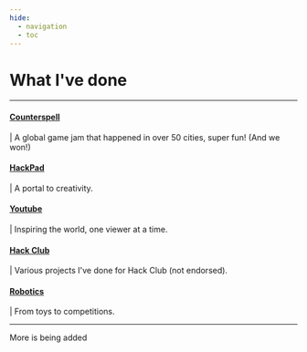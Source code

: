```yaml
---
hide:
  - navigation
  - toc
---
```


# What I've done
***

<!---
#### [Macropad](Projects/macropad.md)
| A miniature development keyboard.
-->

#### [Counterspell](Projects/HackClub/Counterspell.md)
| A global game jam that happened in over 50 cities, super fun! (And we won!)

#### [HackPad](Projects/HackClub/HackPad.md)
| A portal to creativity.

#### [Youtube](Projects/youtube.md)
| Inspiring the world, one viewer at a time.

<!---
#### [Computer Vision](Projects/cv.md)
| Changing the way we interact with computers.
		
#### [Homelab](Projects/homelab.md)
| Server management at home.
		
#### [FakeOS](Projects/fakeos.md)
| A Python-based app builder and launcher.
-->

#### [Hack Club](Projects/HackClub/HackClub.md)
| Various projects I've done for Hack Club (not endorsed).

#### [Robotics](Projects/robotics.md)
| From toys to competitions.

***
More is being added